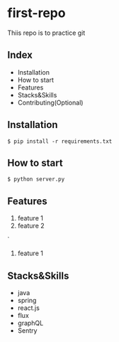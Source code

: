 # first-repo

Thiis repo is to practice git

## Index
- Installation
- How to start
- Features
- Stacks&Skills
- Contributing(Optional)

## Installation

```shell
$ pip install -r requirements.txt
```

## How to start
```shell
$ python server.py
```

## Features

1. feature 1
2. feature 2

`<ol><li>feature 1</li></ol>

## Stacks&Skills

- java
- spring
- react.js
- flux
- graphQL
- Sentry


